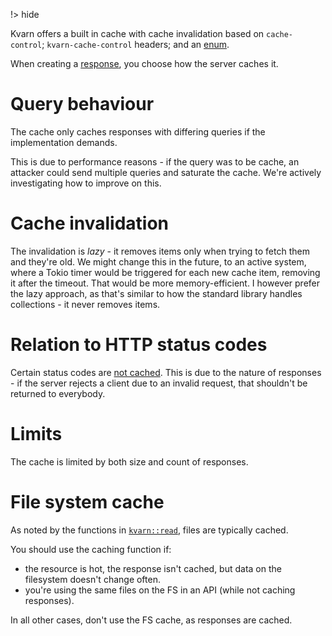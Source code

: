 !> hide

<head>
    <title>Built-in cache | Kvarn</title>
    <meta name="permalinks" content="enabled"> <!-- part of JS on icelk.dev & kvarn.org, options: disabled|enabled|not-titles -->
    <meta name="description" content="Kvarn contains a performant standards complying cache.">
</head>

Kvarn offers a built in cache with cache invalidation based on `cache-control`;
`kvarn-cache-control` headers; and an
[enum](https://doc.kvarn.org/kvarn/comprash/enum.ServerCachePreference.html).

When creating a [response](https://doc.kvarn.org/kvarn/struct.FatResponse.html),
you choose how the server caches it.

# Query behaviour

The cache only caches responses with differing queries if the implementation
demands.

This is due to performance reasons - if the query was to be cache, an attacker
could send multiple queries and saturate the cache. We're actively investigating
how to improve on this.

# Cache invalidation

The invalidation is _lazy_ - it removes items only when trying to fetch them and
they're old. We might change this in the future, to an active system, where a
Tokio timer would be triggered for each new cache item, removing it after the
timeout. That would be more memory-efficient. I however prefer the lazy
approach, as that's similar to how the standard library handles collections - it
never removes items.

# Relation to HTTP status codes

Certain status codes are
[not cached](https://doc.kvarn.org/kvarn/host/fn.default_status_code_cache_filter.html).
This is due to the nature of responses - if the server rejects a client due to
an invalid request, that shouldn't be returned to everybody.

# Limits

The cache is limited by both size and count of responses.

# File system cache

As noted by the functions in [`kvarn::read`](https://doc.kvarn.org/kvarn/read/),
files are typically cached.

You should use the caching function if:

-   the resource is hot, the response isn't cached, but data on the filesystem
    doesn't change often.
-   you're using the same files on the FS in an API (while not caching
    responses).

In all other cases, don't use the FS cache, as responses are cached.
